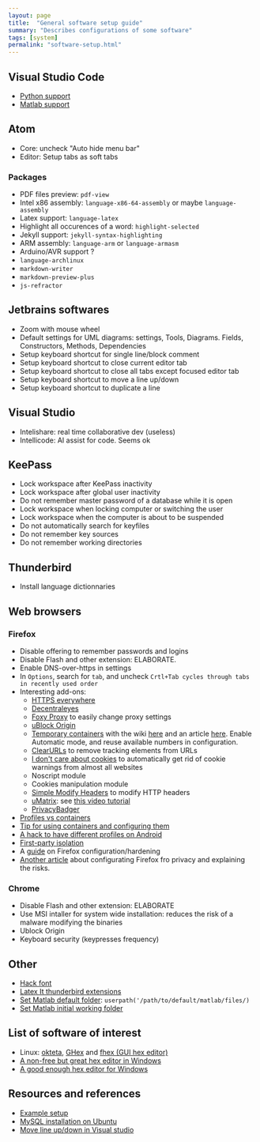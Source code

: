 ```yaml
---
layout: page
title:  "General software setup guide"
summary: "Describes configurations of some software"
tags: [system]
permalink: "software-setup.html"
---
```


## Visual Studio Code
* [Python support](https://marketplace.visualstudio.com/items?itemName=ms-python.python)
* [Matlab support](https://marketplace.visualstudio.com/items?itemName=Gimly81.matlab)

## Atom
* Core: uncheck "Auto hide menu bar"
* Editor: Setup tabs as soft tabs

### Packages
* PDF files preview: `pdf-view`
* Intel x86 assembly: `language-x86-64-assembly` or maybe `language-assembly`
* Latex support: `language-latex`
* Highlight all occurences of a word: `highlight-selected`
* Jekyll support: `jekyll-syntax-highlighting`
* ARM assembly: `language-arm` or `language-armasm`
* Arduino/AVR support ?
* `language-archlinux`
* `markdown-writer`
* `markdown-preview-plus`
* `js-refractor`


## Jetbrains softwares  
* Zoom with mouse wheel
* Default settings for UML diagrams: settings, Tools, Diagrams. Fields, Constructors, Methods, Dependencies
* Setup keyboard shortcut for single line/block comment
* Setup keyboard shortcut to close current editor tab
* Setup keyboard shortcut to close all tabs except focused editor tab
* Setup keyboard shortcut to move a line up/down
* Setup keyboard shortcut to duplicate a line

## Visual Studio
* Intelishare: real time collaborative dev (useless)
* Intellicode: AI assist for code. Seems ok

## KeePass
* Lock workspace after KeePass inactivity
* Lock workspace after global user inactivity
* Do not remember master password of a database while it is open
* Lock workspace when locking computer or switching the user
* Lock workspace when the computer is about to be suspended 
* Do not automatically search for keyfiles
* Do not remember key sources
* Do not remember working directories

## Thunderbird
* Install language dictionnaries

## Web browsers
### Firefox
* Disable offering to remember passwords and logins
* Disable Flash and other extension: ELABORATE.
* Enable DNS-over-https in settings
* In `Options`, search for `tab`, and uncheck `Crtl+Tab cycles through tabs in recently used order`
* Interesting add-ons:
    * [HTTPS everywhere](https://addons.mozilla.org/en-US/firefox/addon/https-everywhere/)
    * [Decentraleyes](https://addons.mozilla.org/en-US/firefox/addon/decentraleyes/)
    * [Foxy Proxy](https://addons.mozilla.org/en-US/firefox/addon/foxyproxy-standard/) to easily change proxy settings
    * [uBlock Origin](https://addons.mozilla.org/en-US/firefox/addon/ublock-origin/)
    * [Temporary containers](https://addons.mozilla.org/en-US/firefox/addon/temporary-containers/) with the wiki [here](https://github.com/stoically/temporary-containers/wiki) and an article [here](https://medium.com/@stoically/enhance-your-privacy-in-firefox-with-temporary-containers-33925cd6cd21). Enable Automatic mode, and reuse available numbers in configuration.
    * [ClearURLs](https://addons.mozilla.org/en-US/firefox/addon/clearurls/) to remove tracking elements from URLs
    * [I don't care about cookies](https://addons.mozilla.org/en-US/firefox/addon/i-dont-care-about-cookies/) to automatically get rid of cookie warnings from almost all websites 
    * Noscript module
    * Cookies manipulation module
    * [Simple Modify Headers](https://addons.mozilla.org/en-US/firefox/addon/simple-modify-header/) to modify HTTP headers
    * [uMatrix](https://addons.mozilla.org/en-US/firefox/addon/umatrix/): see [this video tutorial](https://www.youtube.com/watch?v=TVozpo3zUBk)
    * [PrivacyBadger](https://addons.mozilla.org/en-US/firefox/addon/privacy-badger17/)
* [Profiles vs containers](https://discourse.mozilla.org/t/containers-vs-profiles/23568/3)
* [Tip for using containers and configuring them](https://superuser.com/questions/1396464/firefox-shortcut-to-open-a-particular-account-container)
* [A hack to have different profiles on Android](https://discourse.mozilla.org/t/multiple-profiles-for-mobile-firefox/31660)
* [First-party isolation](https://www.ghacks.net/2017/11/22/how-to-enable-first-party-isolation-in-firefox/)
* A [guide](https://github.com/arkenfox/user.js/wiki/1.1-Overview) on Firefox configuration/hardening
* [Another article](https://medium.com/free-code-camp/the-beginners-guide-to-online-privacy-7149b33c4a3e) about configurating Firefox fro privacy and explaining the risks.

### Chrome
* Disable Flash and other extension: ELABORATE
* Use MSI intaller for system wide installation: reduces the risk of a malware modifying the binaries
* Ublock Origin
* Keyboard security (keypresses frequency)

## Other
* [Hack font](https://sourcefoundry.org/hack/)
* [Latex It thunderbird extensions](https://addons.thunderbird.net/en-US/thunderbird/addon/latex-it/)
* [Set Matlab default folder](https://au.mathworks.com/matlabcentral/answers/40319-matlab-default-directory): `userpath('/path/to/default/matlab/files/)`
* [Set Matlab initial working folder](https://au.mathworks.com/matlabcentral/answers/350696-how-do-i-set-the-default-initial-working-folder-for-matlab)

## List of software of interest
* Linux: [okteta](https://apps.kde.org/en/okteta), [GHex](https://wiki.gnome.org/Apps/Ghex) and [fhex (GUI hex editor)](https://github.com/echo-devim/fhex)
* [A non-free but great hex editor in Windows](http://www.hexworkshop.com/overview.html)
* [A good enough hex editor for Windows](https://mh-nexus.de/en/hxd/)

## Resources and references
* [Example setup](http://jasonwryan.com/blog/2010/10/04/the-setup/)
* [MySQL installation on Ubuntu](https://www.digitalocean.com/community/tutorials/how-to-install-mysql-on-ubuntu-18-04)
* [Move line up/down in Visual studio](https://www.jflh.ca/2016-07-10-move-lines-up-and-down-in-visual-studio-code)